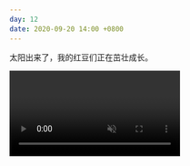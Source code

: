 ```yaml
---
day: 12
date: 2020-09-20 14:00 +0800
---
```


太阳出来了，我的红豆们正在茁壮成长。


<video src="/images/fp_12.mp4" controls="controls" autoplay="autoplay" muted="muted">
![](/images/fp_12.jpg)
</video>

